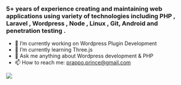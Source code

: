 ### 5+ years of experience creating and maintaining web applications using variety of technologies including PHP , Laravel , Wordpress , Node , Linux , Git, Android  and penetration testing .
- 🔭 I’m currently working on Wordpress Plugin Development
- 🌱 I’m currently learning Three.js
- 💬 Ask me anything about Wordpress development & PHP
- 📫 How to reach me: prappo.prince@gmail.com
<img src="https://media.tenor.com/images/f38e928f2a6c074324a48bf161603271/tenor.gif">
<!--
**prappo/prappo** is a ✨ _special_ ✨ repository because its `README.md` (this file) appears on your GitHub profile.

Here are some ideas to get you started:

- 🔭 I’m currently working on ...
- 🌱 I’m currently learning ...
- 👯 I’m looking to collaborate on ...
- 🤔 I’m looking for help with ...
- 💬 Ask me about ...
- 📫 How to reach me: ...
- 😄 Pronouns: ...
- ⚡ Fun fact: ...
-->
